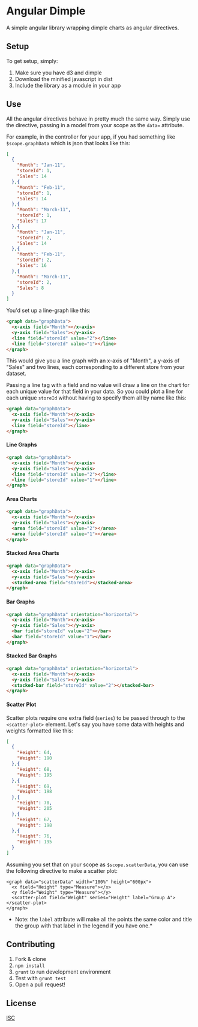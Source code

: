 # Angular Dimple

A simple angular library wrapping dimple charts as angular directives.

## Setup

To get setup, simply:

1. Make sure you have d3 and dimple
2. Download the minified javascript in dist
3. Include the library as a module in your app

## Use

All the angular directives behave in pretty much the same way. Simply use the directive, passing in a model from your scope as the `data=` attribute.

For example, in the controller for your app, if you had something like `$scope.graphData` which is json that looks like this:

```json
[
  {
    "Month": "Jan-11",
    "storeId": 1,
    "Sales": 14
  },{
    "Month": "Feb-11",
    "storeId": 1,
    "Sales": 14
  },{
    "Month": "March-11",
    "storeId": 1,
    "Sales": 17
  },{
    "Month": "Jan-11",
    "storeId": 2,
    "Sales": 14
  },{
    "Month": "Feb-11",
    "storeId": 2,
    "Sales": 16
  },{
    "Month": "March-11",
    "storeId": 2,
    "Sales": 8
  }
]
```

You'd set up a line-graph like this:

```html
<graph data="graphData">
  <x-axis field="Month"></x-axis>
  <y-axis field="Sales"></y-axis>
  <line field="storeId" value="2"></line>
  <line field="storeId" value="1"></line>
</graph>
```

This would give you a line graph with an x-axis of "Month", a y-axis of "Sales" and two lines, each corresponding to a different store from your dataset.

Passing a line tag with a field and no value will draw a line on the chart for each unique value for that field in your data. So you could plot a line for each unique `storeId` without having to specify them all by name like this:

```html
<graph data="graphData">
  <x-axis field="Month"></x-axis>
  <y-axis field="Sales"></y-axis>
  <line field="storeId"></line>
</graph>
```

#### Line Graphs

```html
<graph data="graphData">
  <x-axis field="Month"></x-axis>
  <y-axis field="Sales"></y-axis>
  <line field="storeId" value="2"></line>
  <line field="storeId" value="1"></line>
</graph>
```

#### Area Charts

```html
<graph data="graphData">
  <x-axis field="Month"></x-axis>
  <y-axis field="Sales"></y-axis>
  <area field="storeId" value="2"></area>
  <area field="storeId" value="1"></area>
</graph>
```

#### Stacked Area Charts

```html
<graph data="graphData">
  <x-axis field="Month"></x-axis>
  <y-axis field="Sales"></y-axis>
  <stacked-area field="storeId"></stacked-area>
</graph>
```

#### Bar Graphs

```html
<graph data="graphData" orientation="horizontal">
  <x-axis field="Month"></x-axis>
  <y-axis field="Sales"></y-axis>
  <bar field="storeId" value="2"></bar>
  <bar field="storeId" value="1"></bar>
</graph>
```

#### Stacked Bar Graphs

```html
<graph data="graphData" orientation="horizontal">
  <x-axis field="Month"></x-axis>
  <y-axis field="Sales"></y-axis>
  <stacked-bar field="storeId" value="2"></stacked-bar>
</graph>
```

#### Scatter Plot

Scatter plots require one extra field (`series`) to be passed through to the `<scatter-plot>` element. Let's say you have some data with heights and weights formatted like this:

```json
[
  {
    "Height": 64,
    "Weight": 190
  },{
    "Height": 68,
    "Weight": 195
  },{
    "Height": 69,
    "Weight": 198
  },{
    "Height": 70,
    "Weight": 205
  },{
    "Height": 67,
    "Weight": 198
  },{
    "Height": 76,
    "Weight": 195
  }
]
```

Assuming you set that on your scope as `$scope.scatterData`, you can use the following directive to make a scatter plot:

```
<graph data="scatterData" width="100%" height="600px">
  <x field="Height" type="Measure"></x>
  <y field="Weight" type="Measure"></y>
  <scatter-plot field="Weight" series="Height" label="Group A"></scatter-plot>
</graph>
```

* Note: the `label` attribute will make all the points the same color and title the group with that label in the legend if you have one.*

## Contributing

1. Fork & clone
1. `npm install`
1. `grunt` to run development environment
1. Test with `grunt test`
1. Open a pull request!

## License

[ISC](http://en.wikipedia.org/wiki/ISC_license)
